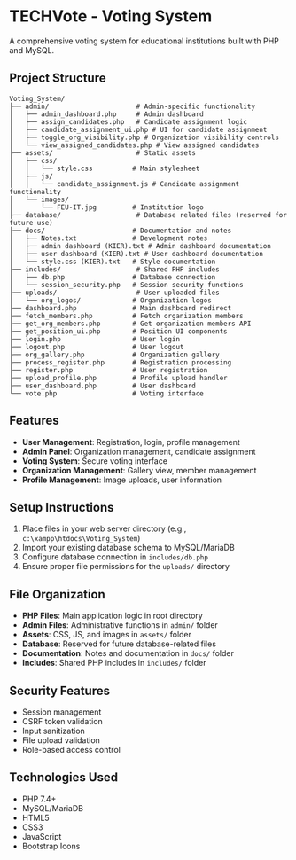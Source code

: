 # TECHVote - Voting System

A comprehensive voting system for educational institutions built with PHP and MySQL.

## Project Structure

```text
Voting_System/
├── admin/                      # Admin-specific functionality
│   ├── admin_dashboard.php     # Admin dashboard
│   ├── assign_candidates.php   # Candidate assignment logic
│   ├── candidate_assignment_ui.php # UI for candidate assignment
│   ├── toggle_org_visibility.php # Organization visibility controls
│   └── view_assigned_candidates.php # View assigned candidates
├── assets/                     # Static assets
│   ├── css/
│   │   └── style.css          # Main stylesheet
│   ├── js/
│   │   └── candidate_assignment.js # Candidate assignment functionality
│   └── images/
│       └── FEU-IT.jpg         # Institution logo
├── database/                   # Database related files (reserved for future use)
├── docs/                      # Documentation and notes
│   ├── Notes.txt              # Development notes
│   ├── admin dashboard (KIER).txt # Admin dashboard documentation
│   ├── user dashboard (KIER).txt # User dashboard documentation
│   └── style.css (KIER).txt   # Style documentation
├── includes/                   # Shared PHP includes
│   ├── db.php                 # Database connection
│   └── session_security.php   # Session security functions
├── uploads/                    # User uploaded files
│   └── org_logos/             # Organization logos
├── dashboard.php              # Main dashboard redirect
├── fetch_members.php          # Fetch organization members
├── get_org_members.php        # Get organization members API
├── get_position_ui.php        # Position UI components
├── login.php                  # User login
├── logout.php                 # User logout
├── org_gallery.php            # Organization gallery
├── process_register.php       # Registration processing
├── register.php               # User registration
├── upload_profile.php         # Profile upload handler
├── user_dashboard.php         # User dashboard
└── vote.php                   # Voting interface
```

## Features

- **User Management**: Registration, login, profile management
- **Admin Panel**: Organization management, candidate assignment
- **Voting System**: Secure voting interface
- **Organization Management**: Gallery view, member management
- **Profile Management**: Image uploads, user information

## Setup Instructions

1. Place files in your web server directory (e.g., `c:\xampp\htdocs\Voting_System`)
2. Import your existing database schema to MySQL/MariaDB
3. Configure database connection in `includes/db.php`
4. Ensure proper file permissions for the `uploads/` directory

## File Organization

- **PHP Files**: Main application logic in root directory
- **Admin Files**: Administrative functions in `admin/` folder
- **Assets**: CSS, JS, and images in `assets/` folder
- **Database**: Reserved for future database-related files
- **Documentation**: Notes and documentation in `docs/` folder
- **Includes**: Shared PHP includes in `includes/` folder

## Security Features

- Session management
- CSRF token validation
- Input sanitization
- File upload validation
- Role-based access control

## Technologies Used

- PHP 7.4+
- MySQL/MariaDB
- HTML5
- CSS3
- JavaScript
- Bootstrap Icons
